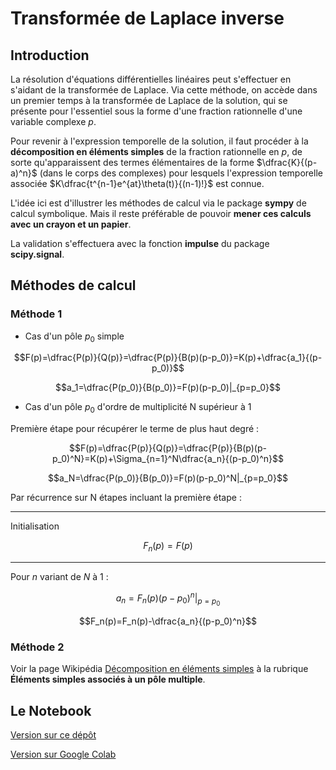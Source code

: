 # Transformée de Laplace inverse

## Introduction

La résolution d'équations différentielles linéaires peut s'effectuer en s'aidant de la transformée de Laplace. Via cette méthode, on accède dans un premier temps à la transformée de Laplace de la solution, qui se présente pour l'essentiel sous la forme d'une fraction rationnelle d'une variable complexe $p$.

Pour revenir à l'expression temporelle de la solution, il faut procéder à la **décomposition en éléments simples** de la fraction rationnelle en $p$, de sorte qu'apparaissent des termes élémentaires de la forme $\dfrac{K}{(p-a)^n}$ (dans le corps des complexes) pour lesquels l'expression temporelle associée $K\dfrac{t^{n-1}e^{at}\theta(t)}{(n-1)!}$ est connue.

L'idée ici est d'illustrer les méthodes de calcul via le package **sympy** de calcul symbolique. Mais il reste préférable de pouvoir **mener ces calculs avec un crayon et un papier**.

La validation s'effectuera avec la fonction **impulse** du package **scipy.signal**.

## Méthodes de calcul

### Méthode 1

* Cas d'un pôle $p_0$ simple

$$F(p)=\dfrac{P(p)}{Q(p)}=\dfrac{P(p)}{B(p)(p-p_0)}=K(p)+\dfrac{a_1}{(p-p_0)}$$

$$a_1=\dfrac{P(p_0)}{B(p_0)}=F(p)(p-p_0)|_{p=p_0}$$

* Cas d'un pôle $p_0$ d'ordre de multiplicité N supérieur à 1

Première étape pour récupérer le terme de plus haut degré :

$$F(p)=\dfrac{P(p)}{Q(p)}=\dfrac{P(p)}{B(p)(p-p_0)^N}=K(p)+\Sigma_{n=1}^N\dfrac{a_n}{(p-p_0)^n}$$

$$a_N=\dfrac{P(p_0)}{B(p_0)}=F(p)(p-p_0)^N|_{p=p_0}$$

Par récurrence sur N étapes incluant la première étape :

---

Initialisation

$$F_n(p)=F(p)$$

---

Pour $n$ variant de $N$ à $1$ :

$$a_n=F_n(p)(p-p_0)^n|_{p=p_0}$$

$$F_n(p)=F_n(p)-\dfrac{a_n}{(p-p_0)^n}$$

### Méthode 2

Voir la page Wikipédia [Décomposition en éléments simples](https://fr.wikipedia.org/w/index.php?title=D%C3%A9composition_en_%C3%A9l%C3%A9ments_simples) à la rubrique **Éléments simples associés à un pôle multiple**.


## Le Notebook

[Version sur ce dépôt](transformee-de-laplace-inverse.ipynb)

[Version sur Google Colab](https://colab.research.google.com/drive/1QFP2hEKg-0lrkFroXCtD9xHtFhaUhLSr?usp=sharing)


